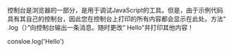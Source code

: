 控制台是浏览器的一部分，是用于调试JavaScript的工具。但是，由于示例代码具有其自己的控制台，因此您在控制台上打印的所有内容都会显示在此处。方法“ .log（）”向控制台输出一条消息。随时更改“ Hello”并打印其他内容！

consloe.log('Hello')
